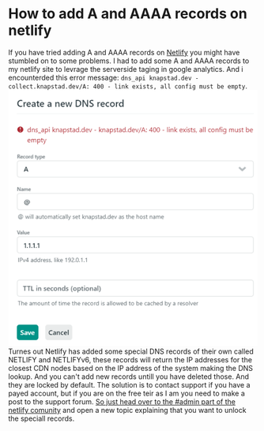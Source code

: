 # How to add A and AAAA records on netlify

If you have tried adding A and AAAA records on [Netlify](https://netlify.com) you might have stumbled on to some problems.
I had to add some A and AAAA records to my netlify site to levrage the serverside taging in google analytics.
And i encounterded this error message: `dns_api knapstad.dev - collect.knapstad.dev/A: 400 - link exists, all config must be empty`.
![Screenshot of error dialog](addingarecordsimg/Errorscreen.png)
Turnes out Netlify has added some special DNS records of their own called NETLIFY and NETLIFYv6, these records will return the IP addresses for the closest CDN nodes based on the IP address of the system making the DNS lookup. And you can't add new records untill you have deleted those.
And they are locked by default. 
The solution is to contact support if you have a payed account, but if you are on the free teir as I am you need to make a post to the support forum.
[So just head over to the #admin part of the netlify comunity](https://community.netlify.com/c/admin/47) and open a new topic explaining that you want to unlock the speciall records.

